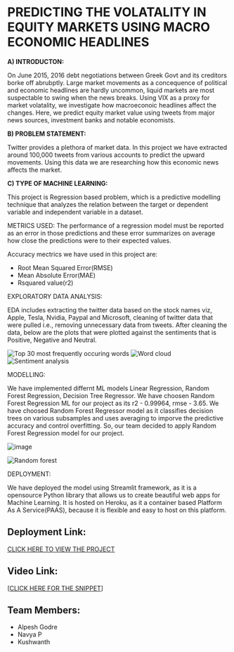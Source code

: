 # PREDICTING THE VOLATALITY IN EQUITY MARKETS USING MACRO ECONOMIC HEADLINES

**A) INTRODUCTON:**
				
On June 2015, 2016 debt negotiations between Greek Govt and its creditors borke off abrubptly. Large market movements as a concequence of political and economic headlines are hardly uncommon, liquid markets are most suspectable to swing when the news breaks. Using VIX as a proxy for market volatality, we investigate how macroeconoic headlines affect the changes. Here, we predict equity market value using tweets from major news sources, investment banks and notable economists.

**B) PROBLEM STATEMENT:**
				
Twitter provides a plethora of market data. In this project we have extracted around 100,000 tweets from various accounts to predict the upward movements. Using this data we are researching how this economic news affects the market.

**C) TYPE OF MACHINE LEARNING:**

This project is Regression based problem, which is a predictive modelling technique that analyzes the relation between the target or dependent variable and independent variable in a dataset. 

METRICS USED: The performance of a regression model must be reported as an error in those predictions and these error summarizes on average how close the predictions were to their expected values.

Accuracy mectrics we have used in this project are:

- Root Mean Squared Error(RMSE)
- Mean Absolute Error(MAE)
- Rsquared value(r2)
				
EXPLORATORY DATA ANALYSIS:
				
EDA includes extracting the twitter data based on the stock names viz, Apple, Tesla, Nvidia, Paypal and Microsoft, cleaning of twitter data that were pulled i.e., removing unnecessary data from tweets. After cleaning the data, below are the plots that were plotted against the sentiments that is Positive, Negative and Neutral. 
				
![Top 30 most frequently occuring words](https://user-images.githubusercontent.com/72445337/137369455-7672b8e9-d683-4dc8-adfa-3913515f631b.PNG)
![Word cloud](https://user-images.githubusercontent.com/72445337/137369669-bed2eedd-5ddf-4c65-9551-201fcf682803.PNG)
![Sentiment analysis](https://user-images.githubusercontent.com/72445337/137369836-4ea7a934-6a82-4622-a0e7-1911c713f33d.PNG)

MODELLING:
		
We have implemented differnt ML models Linear Regression, Random Forest Regression, Decision Tree Regressor. We have choosen Random Forest Regression ML for our project as its r2 - 0.99964, rmse - 3.65. We have choosed Random Forest Regressor model as it classifies decision trees on various subsamples and uses averaging to imporve the predictive accuracy and control overfitting. So, our team decided to apply Random Forest Regression model for our project.

![image](https://user-images.githubusercontent.com/72445337/137461604-d6677dd1-4558-406a-bdbe-a553dff5693f.png)


![Random forest](https://user-images.githubusercontent.com/72445337/137447629-2b704484-f7d5-4c21-aadf-2f5d1b1791fd.png)


DEPLOYMENT:
	
We have deployed the model using Streamlit framework, as it is a opensource Python library that allows us to create beautiful web apps for Machine Learning. It is hosted on Heroku, as it a container based Platform As A Service(PAAS), because it is flexible and easy to host on this platform.


## Deployment Link: 

[CLICK HERE TO VIEW THE PROJECT](https://predictionsvola.herokuapp.com/)


## Video Link:


[[CLICK HERE FOR THE SNIPPET](https://user-images.githubusercontent.com/72445337/137453711-fb641f73-a7df-4b11-a619-f300751d9bb6.mp4)]

## Team Members:

- Alpesh Godre
- Navya P
- Kushwanth
